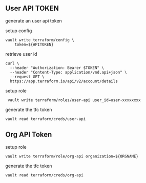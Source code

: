 ## User API TOKEN

generate an user api token


setup config
```
vault write terraform/config \
    token=${APITOKEN}
```

retrieve user id
```
curl \
  --header "Authorization: Bearer $TOKEN" \
  --header "Content-Type: application/vnd.api+json" \
  --request GET \
  https://app.terraform.io/api/v2/account/details
```

setup role
```
 vault write terraform/roles/user-api user_id=user-xxxxxxxx
 ```

generate the tfc token
```
vault read terraform/creds/user-api
```

## Org API Token

setup role
```
vault write terraform/role/org-api organization=${ORGNAME}
```

generate the tfc token
```
vault read terraform/creds/org-api
```